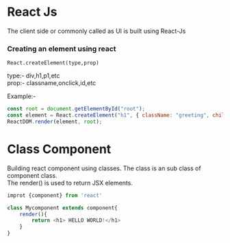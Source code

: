 # React Js

The client side or commonly called as UI is built using React-Js

### Creating an element using react

```Js
React.createElement(type,prop)
```
type:- div,h1,p1,etc  
prop:- classname,onclick,id,etc  

Example:- 

```js
const root = document.getElementById("root");
const element = React.createElement("h1", { className: "greeting", children: "Hello world" });
ReactDOM.render(element, root); 
```

# Class Component
Building react component using classes. The class is an sub class of component class.  
The render() is used to return JSX elements.

```js
improt {component} from 'react'

class Mycomponent extends component{
    render(){
        return <h1> HELLO WORLD!</h1>
    }
}
```

